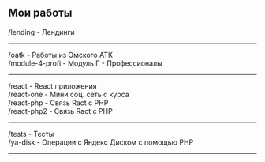 ## Мои работы

/lending - Лендинги
<hr>
/oatk - Работы из Омского АТК
<br>
/module-4-profi - Модуль Г - Профессионалы
<hr>
/react - React приложения
<br>
/react-one - Мини соц. сеть с курса
<br>
/react-php - Связь Ract с PHP
<br>
/react-php2 - Связь Ract с PHP
<hr>
/tests - Тесты
<br>
/ya-disk - Операции с Яндекс Диском с помощью PHP
<hr>